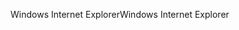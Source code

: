 <span data-ttu-id="33328-101">Windows Internet Explorer</span><span class="sxs-lookup"><span data-stu-id="33328-101">Windows Internet Explorer</span></span>
